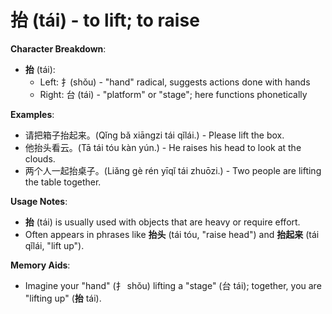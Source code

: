# **抬 (tái) - to lift; to raise**

**Character Breakdown**:  
- **抬** (tái):
  - Left: 扌(shǒu) - "hand" radical, suggests actions done with hands
  - Right: 台 (tái) - "platform" or "stage"; here functions phonetically

**Examples**:  
- 请把箱子抬起来。(Qǐng bǎ xiāngzi tái qǐlái.) - Please lift the box.  
- 他抬头看云。(Tā tái tóu kàn yún.) - He raises his head to look at the clouds.  
- 两个人一起抬桌子。(Liǎng gè rén yīqǐ tái zhuōzi.) - Two people are lifting the table together.

**Usage Notes**:  
- **抬** (tái) is usually used with objects that are heavy or require effort.  
- Often appears in phrases like **抬头** (tái tóu, "raise head") and **抬起来** (tái qǐlái, "lift up").

**Memory Aids**:  
- Imagine your "hand" (扌 shǒu) lifting a "stage" (台 tái); together, you are "lifting up" (**抬** tái).